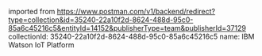 imported from https://www.postman.com/v1/backend/redirect?type=collection&id=35240-22a10f2d-8624-488d-95c0-85a6c45216c5&entityId=14152&publisherType=team&publisherId=37129
collectionId: 35240-22a10f2d-8624-488d-95c0-85a6c45216c5
name: IBM Watson IoT Platform